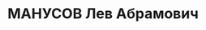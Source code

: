 ---
title: МАНУСОВ Лев Абрамович
description: 'Род. в 1900, г. Днепропетровск, еврей, из рабочих., обр.: высшее, в
  1927–1929 троцкист, исключен и восстановлен в партии. Проживал: г. Красноярск. Зам.
  директора управления треста «Союзмука».

  Арестован 26.08.1936. Обв.: участие в к.-р. терр. организации. Приговор: ВК ВС СССР,
  24.04.1937 – 10 лет ИТЛ.

  Реабилитирован ВК ВС СССР 30.06.1956'
---